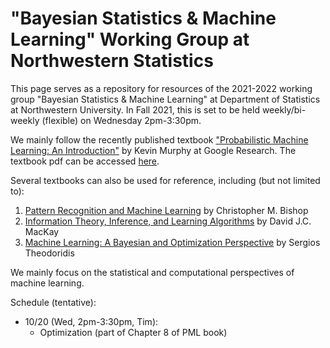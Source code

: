 # "Bayesian Statistics & Machine Learning" Working Group at Northwestern Statistics

This page serves as a repository for resources of the 2021-2022 working group "Bayesian Statistics & Machine Learning" at Department of Statistics at Northwestern University. In Fall 2021, this is set to be held weekly/bi-weekly (flexible) on Wednesday 2pm-3:30pm. 

We mainly follow the recently published textbook ["Probabilistic Machine Learning: An Introduction"](https://probml.github.io/pml-book/book1.html) by Kevin Murphy at Google Research. The textbook pdf can be accessed [here](https://github.com/probml/pml-book/releases/latest/download/book1.pdf). 

Several textbooks can also be used for reference, including (but not limited to): 
1. [Pattern Recognition and Machine Learning](https://www.microsoft.com/en-us/research/uploads/prod/2006/01/Bishop-Pattern-Recognition-and-Machine-Learning-2006.pdf) by Christopher M. Bishop
2. [Information Theory, Inference, and Learning Algorithms](http://www.inference.org.uk/itprnn/book.pdf) by David J.C. MacKay
3. [Machine Learning: A Bayesian and Optimization Perspective](https://iie.fing.edu.uy/~nacho/docs/libros/machine_learning_a_bayesian_perspective.pdf) by Sergios Theodoridis

We mainly focus on the statistical and computational perspectives of machine learning. 


Schedule (tentative):
* 10/20 (Wed, 2pm-3:30pm, Tim): 
  - Optimization (part of Chapter 8 of PML book)
 
